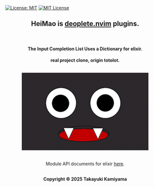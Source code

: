 [![License: MIT](https://img.shields.io/badge/License-MIT-yellow.svg)](https://opensource.org/licenses/MIT) [![MIT
License](http://img.shields.io/badge/license-MIT-blue.svg?style=flat)](
LICENSE)

<div align="center">
  <h2><p>HeiMao is <a href="https://github.com/Shougo/deoplete.nvim">deoplete.nvim</a> plugins.</p></h2>
</div>

<br />

<div align="center">
  <p><h4>The Input Completion List Uses a Dictionary for elixir.</h4></p>
  <p><b>real project clone, origin totolot.</b></p>
</div>

<br />

<div align="center">
  <img src="https://github.com/takkii/photo/blob/main/images/real.gif" alt="real images" title="logo">
</div>
<br />

<div align="center">
  <p> Module API documents for elixir <a href="https://hexdocs.pm/elixir/api-reference.html#modules">here</a>. </p>
</div>

<br />

<div align="center">
    <b> Copyright &copy 2025 Takayuki Kamiyama </b>
</div>

